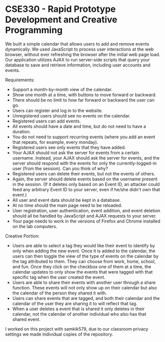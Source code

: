 # CSE330 - Rapid Prototype Development and Creative Programming

We built a simple calendar that allows users to add and remove events dynamically. We used JavaScript to process user interactions at the web browser, without ever refreshing the browser after the initial web page load. Our application utilizes AJAX to run server-side scripts that query your database to save and retrieve information, including user accounts and events.

Requirements:
- Support a month-by-month view of the calendar.
- Show one month at a time, with buttons to move forward or backward.
- There should be no limit to how far forward or backward the user can go.
- Users can register and log in to the website.
- Unregistered users should see no events on the calendar.
- Registered users can add events.
- All events should have a date and time, but do not need to have a duration.
- You do not need to support recurring events (where you add an event that repeats, for example, every monday).
- Registered users see only events that they have added.
- Your AJAX should not ask the server for events from a certain username. Instead, your AJAX should ask the server for events, and the server should respond with the events for only the currently-logged-in user (from the session). Can you think of why?
- Registered users can delete their events, but not the events of others.
- Again, the server should delete events based on the username present in the session. (If it deletes only based on an Event ID, an attacker could feed any arbitrary Event ID to your server, even if he/she didn't own that event.)
- All user and event data should be kept in a database.
- At no time should the main page need to be reloaded.
- User registration, user authentication, event addition, and event deletion should all be handled by JavaScript and AJAX requests to your server.
- Your page needs to work in the versions of Firefox and Chrome installed on the lab computers.

Creative Portion: 
- Users are able to select a tag they would like their event to identify by only when adding the new event. Once it is added to the calendar, the users can then toggle the view of the type of events on the calendar by the tag attributed to them. They can choose from work, home, school, and fun. Once they click on the checkbox one of them at a time, the calendar updates to only show the events that were tagged with that specific tag when the user created the event. 
- Users are able to share their events with another user through a share function. These events will not only show up on their calendar but also the calendar of the person they shared it with. 
- Users can share events that are tagged, and both their calendar and the calendar of the user they are sharing it to will reflect that tag. 
- When a user deletes a event that is shared it only deletes in their calendar, not the calendar of another individual who also has that shared event. 

I worked on this project with samkik579, due to our classroom privacy settings we made individual copies of the repository.
